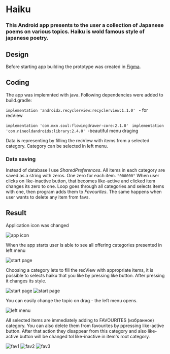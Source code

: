 # Haiku


### This Android app presents to the user a collection of Japanese poems on various topics. Haiku is wold famous style of japanese poetry.

## Design
Before starting app building the prototype was created in [Figma](https://www.figma.com/file/ScNJPKyoebUTDCSXItsvng/%D0%A5%D0%B0%D0%B9%D0%BA%D1%83-android?node-id=0%3A1).

## Coding

The app was implemnted with java.
Following dependencies were added to build.gradle:

```implementation 'androidx.recyclerview:recyclerview:1.1.0' ``` - for recView

```implementation 'com.mxn.soul:flowingdrawer-core:2.1.0' ```
```implementation 'com.nineoldandroids:library:2.4.0' ```-beautiful menu draging

Data is representing by filling the recView with items from a selected category. Category can be selected in left menu.

### Data saving 
Instead of database I use *SharedPreferences*. All items  in each category are saved as a string with zeros. One zero for each item. ```"000000"```
When user clicks on like-inactive button, that becomes like-active and clicked item changes its zero to one. 
Loop goes through all categories and selects items with one, 
then program adds them to *Favourites*. The same happens when user wants to delete any item from favs.




## Result
Application icon was changed

![app icon](https://imgur.com/VcUtLMm.png)

When the app starts user is able to see all offering categories presented in left menu

![start page](https://imgur.com/BNyjpfW.png)

Choosing a category lets to fill the recView with appropriate items, it is possible to selects haiku that you like by pressing like button. After pressing it changes its style.

![start page](https://imgur.com/m6SbO6G.png) ![start page](https://imgur.com/XjKxvYH.png)


You can easily change the topic on drag -  the left menu opens.

![left menu](https://imgur.com/91y4lRk.png)

All selected items are immediately adding to FAVOURITES (избранное) category. You can also delete them from favourites by ppressing like-active button.
After that action they disappear from this category and also like-active button will be changed tol like-inactive in item's root category.

![fav1](https://imgur.com/zK83KpZ.png) ![fav2](https://imgur.com/Kj43x7T.png) ![fav3](https://imgur.com/s9jWuVw.png)



 
